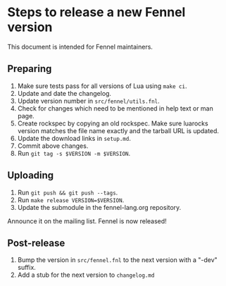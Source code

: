 # Steps to release a new Fennel version

This document is intended for Fennel maintainers.

## Preparing

1. Make sure tests pass for all versions of Lua using `make ci`.
2. Update and date the changelog.
3. Update version number in `src/fennel/utils.fnl`.
4. Check for changes which need to be mentioned in help text or man page.
5. Create rockspec by copying an old rockspec. Make sure luarocks version
   matches the file name exactly and the tarball URL is updated.
6. Update the download links in `setup.md`.
7. Commit above changes.
8. Run `git tag -s $VERSION -m $VERSION`.

## Uploading

1. Run `git push && git push --tags`.
2. Run `make release VERSION=$VERSION`.
3. Update the submodule in the fennel-lang.org repository.

Announce it on the mailing list. Fennel is now released!

## Post-release

1. Bump the version in `src/fennel.fnl` to the next version with a "-dev" suffix.
2. Add a stub for the next version to `changelog.md`
